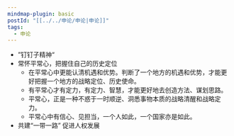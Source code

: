 ```yaml
---
mindmap-plugin: basic
postId: "[[../../申论/申论|申论]]"
tags:
  - 申论
---
```

- ”钉钉子精神“
- 常怀平常心，把握住自己的历史定位
    - 在平常心中更能认清机遇和优势。判断了一个地方的机遇和优势，才能更好把握一个地方的战略定位、历史使命。
    - 有平常心才有定力，有定力、智慧，才能更好地去创造方法、谋划思路。
    - 平常心，正是一种不惑于一时顺逆、洞悉事物本质的战略清醒和战略定力。
    - 平常心中有信心、见担当，一个人如此，一个国家亦是如此。
- 共建“一带一路” 促进人权发展
